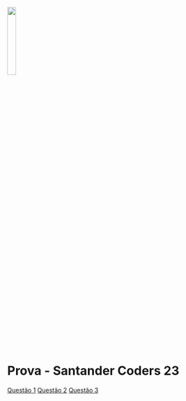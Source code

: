<p align="left">
  <a href="https://pll.harvard.edu/course/cs50-introduction-computer-science">
    <img src="https://lms-ada-assets.s3.sa-east-1.amazonaws.com/logo_text.svg" width="20%" height="20%">
  </a>
</p>

# Prova - Santander Coders 23
[Questão 1](https://github.com/fernandacostads/ada-project/tree/main/questao1/src)
[Questão 2](https://github.com/fernandacostads/ada-project/tree/main/questao2/src)
[Questão 3](https://github.com/fernandacostads/ada-project/tree/main/questao3/src)

